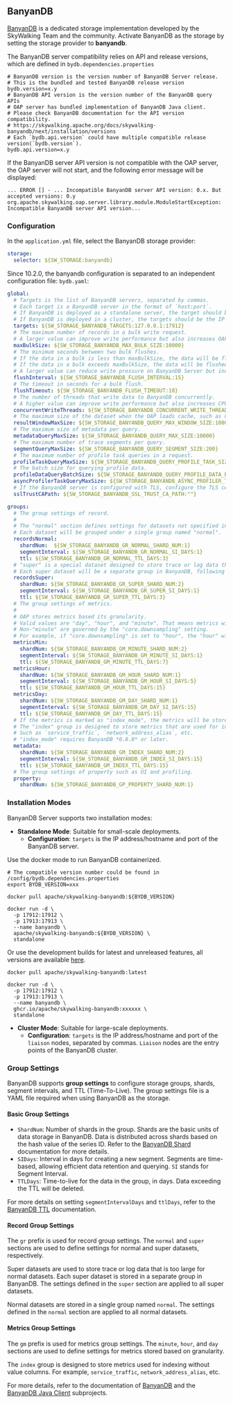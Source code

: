## BanyanDB

[BanyanDB](https://github.com/apache/skywalking-banyandb) is a dedicated storage implementation developed by the SkyWalking Team and the community. Activate BanyanDB as the storage by setting the storage provider to **banyandb**.

The BanyanDB server compatibility relies on API and release versions, which are defined in `bydb.dependencies.properties`
```shell
# BanyanDB version is the version number of BanyanDB Server release.
# This is the bundled and tested BanyanDB release version
bydb.version=x.y
# BanyanDB API version is the version number of the BanyanDB query APIs
# OAP server has bundled implementation of BanyanDB Java client.
# Please check BanyanDB documentation for the API version compatibility.
# https://skywalking.apache.org/docs/skywalking-banyandb/next/installation/versions
# Each `bydb.api.version` could have multiple compatible release version(`bydb.version`).
bydb.api.version=x.y
```

If the BanyanDB server API version is not compatible with the OAP server, the OAP server will not start, and the following error message will be displayed:
```shell
... ERROR [] - ... Incompatible BanyanDB server API version: 0.x. But accepted versions: 0.y
org.apache.skywalking.oap.server.library.module.ModuleStartException: Incompatible BanyanDB server API version...
```

### Configuration
In the `application.yml` file, select the BanyanDB storage provider:

```yaml
storage:
  selector: ${SW_STORAGE:banyandb}
```

Since 10.2.0, the banyandb configuration is separated to an independent configuration file: `bydb.yaml`:

```yaml
global:
  # Targets is the list of BanyanDB servers, separated by commas.
  # Each target is a BanyanDB server in the format of `host:port`.
  # If BanyanDB is deployed as a standalone server, the target should be the IP address or domain name and port of the BanyanDB server.
  # If BanyanDB is deployed in a cluster, the targets should be the IP address or domain name and port of the `liaison` nodes, separated by commas.
  targets: ${SW_STORAGE_BANYANDB_TARGETS:127.0.0.1:17912}
  # The maximum number of records in a bulk write request.
  # A larger value can improve write performance but also increases OAP and BanyanDB Server memory usage.
  maxBulkSize: ${SW_STORAGE_BANYANDB_MAX_BULK_SIZE:10000}
  # The minimum seconds between two bulk flushes.
  # If the data in a bulk is less than maxBulkSize, the data will be flushed after this period.
  # If the data in a bulk exceeds maxBulkSize, the data will be flushed immediately.
  # A larger value can reduce write pressure on BanyanDB Server but increase data latency.
  flushInterval: ${SW_STORAGE_BANYANDB_FLUSH_INTERVAL:15}
  # The timeout in seconds for a bulk flush.
  flushTimeout: ${SW_STORAGE_BANYANDB_FLUSH_TIMEOUT:10}
  # The number of threads that write data to BanyanDB concurrently.
  # A higher value can improve write performance but also increases CPU usage on both OAP and BanyanDB Server.
  concurrentWriteThreads: ${SW_STORAGE_BANYANDB_CONCURRENT_WRITE_THREADS:15}
  # The maximum size of the dataset when the OAP loads cache, such as network aliases.
  resultWindowMaxSize: ${SW_STORAGE_BANYANDB_QUERY_MAX_WINDOW_SIZE:10000}
  # The maximum size of metadata per query.
  metadataQueryMaxSize: ${SW_STORAGE_BANYANDB_QUERY_MAX_SIZE:10000}
  # The maximum number of trace segments per query.
  segmentQueryMaxSize: ${SW_STORAGE_BANYANDB_QUERY_SEGMENT_SIZE:200}
  # The maximum number of profile task queries in a request.
  profileTaskQueryMaxSize: ${SW_STORAGE_BANYANDB_QUERY_PROFILE_TASK_SIZE:200}
  # The batch size for querying profile data.
  profileDataQueryBatchSize: ${SW_STORAGE_BANYANDB_QUERY_PROFILE_DATA_BATCH_SIZE:100}
  asyncProfilerTaskQueryMaxSize: ${SW_STORAGE_BANYANDB_ASYNC_PROFILER_TASK_QUERY_MAX_SIZE:200}
  # If the BanyanDB server is configured with TLS, configure the TLS cert file path and enable TLS connection.
  sslTrustCAPath: ${SW_STORAGE_BANYANDB_SSL_TRUST_CA_PATH:""}

groups:
  # The group settings of record.
  #
  # The "normal" section defines settings for datasets not specified in "super".
  # Each dataset will be grouped under a single group named "normal".
  recordsNormal:
    shardNum:  ${SW_STORAGE_BANYANDB_GR_NORMAL_SHARD_NUM:1}
    segmentInterval: ${SW_STORAGE_BANYANDB_GR_NORMAL_SI_DAYS:1}
    ttl: ${SW_STORAGE_BANYANDB_GR_NORMAL_TTL_DAYS:3}
  # "super" is a special dataset designed to store trace or log data that is too large for normal datasets.
  # Each super dataset will be a separate group in BanyanDB, following the settings defined in the "super" section.
  recordsSuper:
    shardNum: ${SW_STORAGE_BANYANDB_GR_SUPER_SHARD_NUM:2}
    segmentInterval: ${SW_STORAGE_BANYANDB_GR_SUPER_SI_DAYS:1}
    ttl: ${SW_STORAGE_BANYANDB_GR_SUPER_TTL_DAYS:3}
  # The group settings of metrics.
  #
  # OAP stores metrics based its granularity.
  # Valid values are "day", "hour", and "minute". That means metrics will be stored in the three separate groups.
  # Non-"minute" are governed by the "core.downsampling" setting.
  # For example, if "core.downsampling" is set to "hour", the "hour" will be used, while "day" are ignored.
  metricsMin:
    shardNum: ${SW_STORAGE_BANYANDB_GM_MINUTE_SHARD_NUM:2}
    segmentInterval: ${SW_STORAGE_BANYANDB_GM_MINUTE_SI_DAYS:1}
    ttl: ${SW_STORAGE_BANYANDB_GM_MINUTE_TTL_DAYS:7}
  metricsHour:
    shardNum: ${SW_STORAGE_BANYANDB_GM_HOUR_SHARD_NUM:1}
    segmentInterval: ${SW_STORAGE_BANYANDB_GM_HOUR_SI_DAYS:5}
    ttl: ${SW_STORAGE_BANYANDB_GM_HOUR_TTL_DAYS:15}
  metricsDay:
    shardNum: ${SW_STORAGE_BANYANDB_GM_DAY_SHARD_NUM:1}
    segmentInterval: ${SW_STORAGE_BANYANDB_GM_DAY_SI_DAYS:15}
    ttl: ${SW_STORAGE_BANYANDB_GM_DAY_TTL_DAYS:15}
  # If the metrics is marked as "index_mode", the metrics will be stored in the "index" group.
  # The "index" group is designed to store metrics that are used for indexing without value columns.
  # Such as `service_traffic`, `network_address_alias`, etc.
  # "index_mode" requires BanyanDB *0.8.0* or later.
  metadata:
    shardNum: ${SW_STORAGE_BANYANDB_GM_INDEX_SHARD_NUM:2}
    segmentInterval: ${SW_STORAGE_BANYANDB_GM_INDEX_SI_DAYS:15}
    ttl: ${SW_STORAGE_BANYANDB_GM_INDEX_TTL_DAYS:15}
  # The group settings of property such as UI and profiling.
  property:
    shardNum: ${SW_STORAGE_BANYANDB_GP_PROPERTY_SHARD_NUM:1}
```

### Installation Modes

BanyanDB Server supports two installation modes:

- **Standalone Mode**: Suitable for small-scale deployments.
    - **Configuration**: `targets` is the IP address/hostname and port of the BanyanDB server.

Use the docker mode to run BanyanDB containerized. 
```shell
# The compatible version number could be found in /config/bydb.dependencies.properties
export BYDB_VERSION=xxx

docker pull apache/skywalking-banyandb:${BYDB_VERSION}

docker run -d \
  -p 17912:17912 \
  -p 17913:17913 \
  --name banyandb \
  apache/skywalking-banyandb:${BYDB_VERSION} \
  standalone
```

Or use the development builds for latest and unreleased features, all versions are available [here](https://github.com/apache/skywalking-banyandb/pkgs/container/skywalking-banyandb).
```shell
docker pull apache/skywalking-banyandb:latest

docker run -d \
  -p 17912:17912 \
  -p 17913:17913 \
  --name banyandb \
  ghcr.io/apache/skywalking-banyandb:xxxxxx \
  standalone
```

- **Cluster Mode**: Suitable for large-scale deployments.
    - **Configuration**: `targets` is the IP address/hostname and port of the `liaison` nodes, separated by commas. `Liaison` nodes are the entry points of the BanyanDB cluster.

### Group Settings

BanyanDB supports **group settings** to configure storage groups, shards, segment intervals, and TTL (Time-To-Live). The group settings file is a YAML file required when using BanyanDB as the storage.

#### Basic Group Settings

- `ShardNum`: Number of shards in the group. Shards are the basic units of data storage in BanyanDB. Data is distributed across shards based on the hash value of the series ID. Refer to the [BanyanDB Shard](https://skywalking.apache.org/docs/skywalking-banyandb/latest/concept/clustering/#52-data-sharding) documentation for more details.
- `SIDays`: Interval in days for creating a new segment. Segments are time-based, allowing efficient data retention and querying. `SI` stands for Segment Interval.
- `TTLDays`: Time-to-live for the data in the group, in days. Data exceeding the TTL will be deleted.

For more details on setting `segmentIntervalDays` and `ttlDays`, refer to the [BanyanDB TTL](../../../banyandb/ttl.md) documentation.

#### Record Group Settings

The `gr` prefix is used for record group settings. The `normal` and `super` sections are used to define settings for normal and super datasets, respectively.

Super datasets are used to store trace or log data that is too large for normal datasets. Each super dataset is stored in a separate group in BanyanDB. The settings defined in the `super` section are applied to all super datasets.

Normal datasets are stored in a single group named `normal`. The settings defined in the `normal` section are applied to all normal datasets.

#### Metrics Group Settings

The `gm` prefix is used for metrics group settings. The `minute`, `hour`, and `day` sections are used to define settings for metrics stored based on granularity.

The `index` group is designed to store metrics used for indexing without value columns. For example, `service_traffic`, `network_address_alias`, etc.

For more details, refer to the documentation of [BanyanDB](https://skywalking.apache.org/docs/skywalking-banyandb/latest/readme/) and the [BanyanDB Java Client](https://github.com/apache/skywalking-banyandb-java-client) subprojects.
